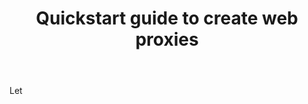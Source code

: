 ﻿---
title: "Quickstart guide to create web proxies"
toc: true
tag: developers
category: "API Management"
---
Let